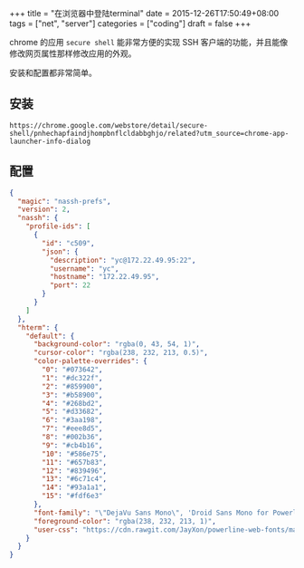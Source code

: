 +++
title = "在浏览器中登陆terminal"
date = 2015-12-26T17:50:49+08:00
tags = ["net", "server"]
categories = ["coding"]
draft = false
+++

chrome 的应用 `secure shell` 能非常方便的实现 SSH 客户端的功能，并且能像修改网页属性那样修改应用的外观。

安装和配置都非常简单。

<!--more-->

## 安装

```
https://chrome.google.com/webstore/detail/secure-shell/pnhechapfaindjhompbnflcldabbghjo/related?utm_source=chrome-app-launcher-info-dialog
```

## 配置

```json
{
  "magic": "nassh-prefs",
  "version": 2,
  "nassh": {
    "profile-ids": [
      {
        "id": "c509",
        "json": {
          "description": "yc@172.22.49.95:22",
          "username": "yc",
          "hostname": "172.22.49.95",
          "port": 22
        }
      }
    ]
  },
  "hterm": {
    "default": {
      "background-color": "rgba(0, 43, 54, 1)",
      "cursor-color": "rgba(238, 232, 213, 0.5)",
      "color-palette-overrides": {
        "0": "#073642",
        "1": "#dc322f",
        "2": "#859900",
        "3": "#b58900",
        "4": "#268bd2",
        "5": "#d33682",
        "6": "#3aa198",
        "7": "#eee8d5",
        "8": "#002b36",
        "9": "#cb4b16",
        "10": "#586e75",
        "11": "#657b83",
        "12": "#839496",
        "13": "#6c71c4",
        "14": "#93a1a1",
        "15": "#fdf6e3"
      },
      "font-family": "\"DejaVu Sans Mono\", 'Droid Sans Mono for Powerline', PowerlineSymbols",
      "foreground-color": "rgba(238, 232, 213, 1)",
      "user-css": "https://cdn.rawgit.com/JayXon/powerline-web-fonts/master/DroidSansMono.css"
    }
  }
}
```

